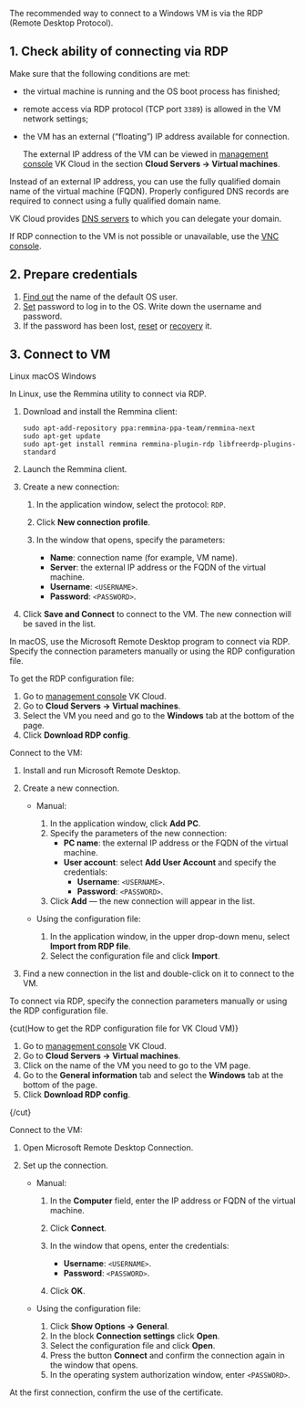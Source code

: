 The recommended way to connect to a Windows VM is via the RDP (Remote Desktop Protocol).

## 1. Check ability of connecting via RDP

Make sure that the following conditions are met:

- the virtual machine is running and the OS boot process has finished;
- remote access via RDP protocol (TCP port `3389`) is allowed in the VM network settings;
- the VM has an external (“floating”) IP address available for connection.

   <info>

   The external IP address of the VM can be viewed in [management console](https://msk.cloud.vk.com/app/en/) VK Cloud in the section **Cloud Servers → Virtual machines**.

   </info>

Instead of an external IP address, you can use the fully qualified domain name of the virtual machine (FQDN). Properly configured DNS records are required to connect using a fully qualified domain name.

<info>

VK Cloud provides [DNS servers](/en/networks/dns/publicdns) to which you can delegate your domain.

</info>

If RDP connection to the VM is not possible or unavailable, use the [VNC console](../../vm-console#the_vnc_console).

## 2. Prepare credentials

1. [Find out](../../../../concepts/about#default_account) the name of the default OS user.
1. [Set](../../vm-manage#password) password to log in to the OS. Write down the username and password.
1. If the password has been lost, [reset](../../vm-manage#password) or [recovery](../../vm-manage#password_recovery) it.

## 3. Connect to VM

<tabs>
<tablist>
<tab>Linux</tab>
<tab>macOS</tab>
<tab>Windows</tab>
</tablist>
<tabpanel>

In Linux, use the Remmina utility to connect via RDP.

1. Download and install the Remmina client:

   ```console
   sudo apt-add-repository ppa:remmina-ppa-team/remmina-next
   sudo apt-get update
   sudo apt-get install remmina remmina-plugin-rdp libfreerdp-plugins-standard
   ```

2. Launch the Remmina client.
3. Create a new connection:

   1. In the application window, select the protocol: `RDP`.
   2. Click **New connection profile**.
   3. In the window that opens, specify the parameters:

      - **Name**: connection name (for example, VM name).
      - **Server**: the external IP address or the FQDN of the virtual machine.
      - **Username**: `<USERNAME>`.
      - **Password**: `<PASSWORD>`.

4. Click **Save and Connect** to connect to the VM. The new connection will be saved in the list.

</tabpanel>
<tabpanel>

In macOS, use the Microsoft Remote Desktop program to connect via RDP. Specify the connection parameters manually or using the RDP configuration file.

To get the RDP configuration file:

1. Go to [management console](https://msk.cloud.vk.com/app/en) VK Cloud.
2. Go to **Cloud Servers → Virtual machines**.
3. Select the VM you need and go to the **Windows** tab at the bottom of the page.
4. Click **Download RDP config**.

Connect to the VM:

1. Install and run Microsoft Remote Desktop.
2. Create a new connection.

   - Manual:

      1. In the application window, click **Add PC**.
      2. Specify the parameters of the new connection:
         - **PC name**: the external IP address or the FQDN of the virtual machine.
         - **User account**: select **Add User Account** and specify the credentials:
            - **Username**: `<USERNAME>`.
            - **Password**: `<PASSWORD>`.
      3. Click **Add** — the new connection will appear in the list.

   - Using the configuration file:

      1. In the application window, in the upper drop-down menu, select **Import from RDP file**.
      2. Select the configuration file and click **Import**.

3. Find a new connection in the list and double-click on it to connect to the VM.

</tabpanel>
<tabpanel>

To connect via RDP, specify the connection parameters manually or using the RDP configuration file.

{cut(How to get the RDP configuration file for VK Cloud VM)}

1. Go to [management console](https://msk.cloud.vk.com/app/en) VK Cloud.
2. Go to **Cloud Servers → Virtual machines**.
3. Click on the name of the VM you need to go to the VM page.
3. Go to the **General information** tab and select the **Windows** tab at the bottom of the page.
4. Click **Download RDP config**.

{/cut}

Connect to the VM:

1. Open Microsoft Remote Desktop Connection.
2. Set up the connection.

   - Manual:

      1. In the **Computer** field, enter the IP address or FQDN of the virtual machine.
      2. Click **Connect**.
      3. In the window that opens, enter the credentials:

         - **Username**: `<USERNAME>`.
         - **Password**: `<PASSWORD>`.

      4. Click **OK**.

   - Using the configuration file:

      1. Click **Show Options → General**.
      2. In the block **Connection settings** click **Open**.
      3. Select the configuration file and click **Open**.
      4. Press the button **Connect** and confirm the connection again in the window that opens.
      5. In the operating system authorization window, enter `<PASSWORD>`.

</tabpanel>
</tabs>

<info>

At the first connection, confirm the use of the certificate.

</info>
